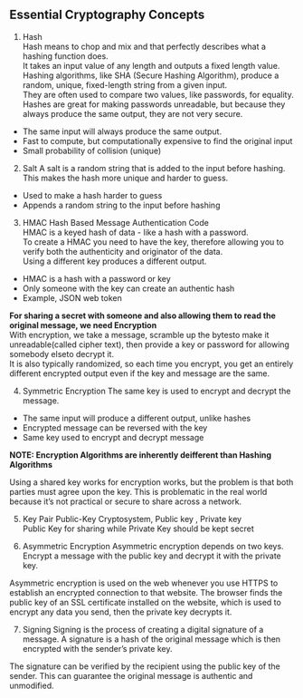 ## Essential Cryptography Concepts

1. Hash  
Hash means to chop and mix and that perfectly describes what a hashing function does.  
It takes an input value of any length and outputs a fixed length value.  
Hashing algorithms, like SHA (Secure Hashing Algorithm), produce a random, unique, fixed-length string from a given input.  
They are often used to compare two values, like passwords, for equality.  
Hashes are great for making passwords unreadable, but because they always produce the same output, they are not very secure.
* The same input will always produce the same output.
* Fast to compute, but computationally expensive to find the original input
* Small probability of collision (unique)

2. Salt
A salt is a random string that is added to the input before hashing.  
This makes the hash more unique and harder to guess.  
* Used to make a hash harder to guess
* Appends a random string to the input before hashing

3. HMAC
Hash Based Message Authentication Code  
HMAC is a keyed hash of data - like a hash with a password.  
To create a HMAC you need to have the key, therefore allowing you to verify both the authenticity and originator of the data.  
Using a different key produces a different output.  
* HMAC is a hash with a password or key
* Only someone with the key can create an authentic hash
* Example, JSON web token

**For sharing a secret with someone and also allowing them to read the original message, we need Encryption**  
With encryption, we take a message, scramble up the bytesto make it unreadable(called cipher text), then provide a key or password for allowing somebody elseto decrypt it.  
It is also typically randomized, so each time you encrypt, you get an entirely different encrypted output even if the key and message are the same. 

4. Symmetric Encryption
The same key is used to encrypt and decrypt the message.  
* The same input will produce a different output, unlike hashes
* Encrypted message can be reversed with the key
* Same key used to encrypt and decrypt message

**NOTE: Encryption Algorithms are inherently deifferent than Hashing Algorithms**  

Using a shared key works for encryption works, but the problem is that both parties must agree upon the key. This is problematic in the real world because it’s not practical or secure to share across a network.

5. Key Pair
Public-Key Cryptosystem, Public key , Private key  
Public Key for sharing while Private Key should be kept secret  

6. Asymmetric Encryption
Asymmetric encryption depends on two keys. Encrypt a message with the public key and decrypt it with the private key.

Asymmetric encryption is used on the web whenever you use HTTPS to establish an encrypted connection to that website. The browser finds the public key of an SSL certificate installed on the website, which is used to encrypt any data you send, then the private key decrypts it.  

7. Signing
Signing is the process of creating a digital signature of a message. A signature is a hash of the original message which is then encrypted with the sender’s private key.

The signature can be verified by the recipient using the public key of the sender. This can guarantee the original message is authentic and unmodified.  

